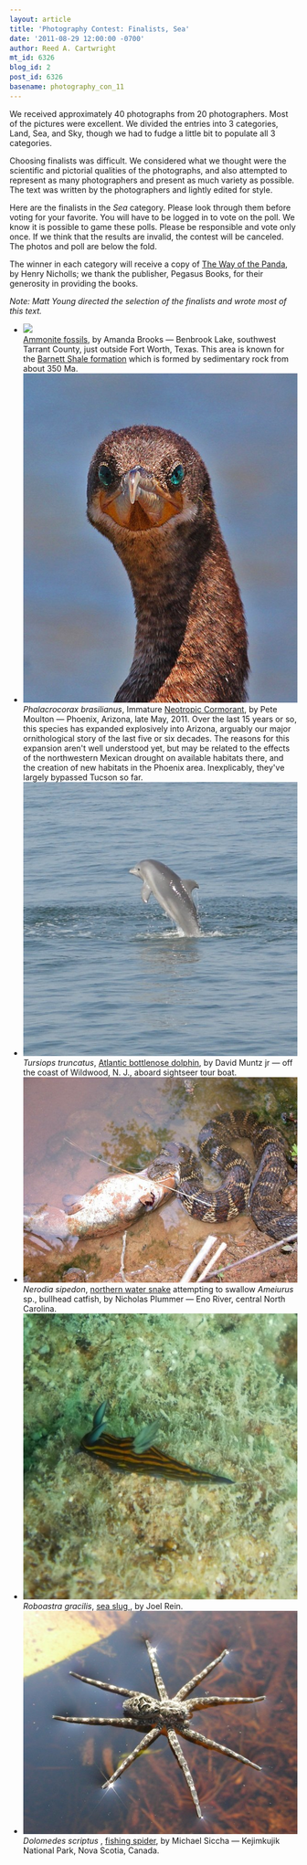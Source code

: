 ```yaml
---
layout: article
title: 'Photography Contest: Finalists, Sea'
date: '2011-08-29 12:00:00 -0700'
author: Reed A. Cartwright
mt_id: 6326
blog_id: 2
post_id: 6326
basename: photography_con_11
---
```

We received approximately 40 photographs from 20 photographers.  Most of the pictures were excellent.  We divided the entries into 3 categories, Land, Sea, and Sky, though we had to fudge a little bit to populate all 3 categories.

Choosing finalists was difficult. We considered what we thought were the scientific and pictorial qualities of the photographs, and also attempted to represent as many photographers and present as much variety as possible. The text was written by the photographers and lightly edited for style.

Here are the finalists in the _Sea_ category.  Please look through them before voting for your favorite.  You will have to be logged in to vote on the poll.  We know it is possible to game these polls.  Please be responsible and vote only once.  If we think that the results are invalid, the contest will be canceled.  The photos and poll are below the fold.

The winner in each category will receive a copy of [The Way of the Panda](http://www.amazon.com/Way-Panda-Henry-Nicholls/dp/1846683688), by Henry Nicholls; we thank the publisher, Pegasus Books, for their generosity in providing the books.

_Note: Matt Young directed the selection of the finalists and wrote most of this text._


<style>
#mygalleryview {
}
.gallery {
background-color: #333 !important;
margin-left: auto;
margin-right: auto;
}
.pointer {
border-bottom-color: #FFF !important;
}
.frame.current .img_wrap {
border-color: #FFF !important;
}
.gallery img {
margin: 0px !important;
}
.frame .img_wrap {
border-width: 3px !important;
}
.panel-overlay {
overflow:auto !important;
} 
</style>
<ul id="mygalleryview" >
<li><img src="http://pandasthumb.org/archives/2011/08/contest/Sea/Brooks%20Ammonite%202.jpg" />
<div class="panel-overlay">
<a href="en.wikipedia.org/wiki/Ammonite">Ammonite fossils</a>, by Amanda Brooks &mdash; Benbrook Lake, southwest Tarrant County, just outside Fort Worth, Texas. This area is known for the <a href="http://geology.com/research/barnett-shale-gas.shtml">Barnett Shale formation</a> which is formed by sedimentary rock from about 350 Ma.
</div>
</li>
<li><img src="/uploads/2011/Moulton.Phalacrocorax_brasilianus_imm.jpg" />
<div class="panel-overlay">
<i>Phalacrocorax brasilianus</i>, Immature <a href="http://www.allaboutbirds.org/guide/Neotropic_Cormorant/lifehistory">Neotropic Cormorant</a>, by Pete Moulton &mdash; Phoenix, Arizona, late May, 2011. Over the last 15 years or so, this species has expanded explosively into Arizona, arguably our major ornithological story of the last five or six decades. The reasons for this expansion aren't well understood yet, but may be related to the effects of the northwestern Mexican drought on available habitats there, and the creation of new habitats in the Phoenix area. Inexplicably, they've largely bypassed Tucson so far.
</div>
</li>
<li><img src="/uploads/2011/muntz_atlantic_bottlenose_dolphin.jpg" />
<div class="panel-overlay">
<i>Tursiops truncatus</i>, <a href="http://www.aqua.org/animals_atlanticbottlenosedolphin.html">Atlantic bottlenose dolphin</a>, by David Muntz jr &mdash; off the coast of Wildwood, N. J., aboard sightseer tour boat. 
</div>
</li>
<li><img src="/uploads/2011/plummer.Nerodia_and_Ameiurus.jpg" />
<div class="panel-overlay">
<i>Nerodia sipedon</i>, <a href="http://www.herpsofnc.org/herps_of_nc/snakes/Nersip/Ner_sip.html">northern water snake</a> attempting to swallow <i>Ameiurus</i> sp., bullhead catfish, by Nicholas Plummer &mdash; Eno River, central North Carolina.
</div>
</li>
<li><img src="/uploads/2011/Rein.Roboastra_gracilis.jpg" />
<div class="panel-overlay">
<i>Roboastra gracilis</i>, <a href="http://www.seaslugforum.net/find/robograc">sea slug </a>, by Joel Rein. 
</div>
</li>
<li><img src="/uploads/2011/Siccha.Dolomedes_scriptus.jpg" />
<div class="panel-overlay">
<i>Dolomedes scriptus </i>, <a href="http://bugguide.net/node/view/38828">fishing spider</a>, by Michael Siccha &mdash; Kejimkujik National Park, Nova Scotia, Canada.
</div>
</li>
</ul>
<script>
$(function(){
$('#mygalleryview').galleryView({
panel_width: 600,
panel_height: 450,
frame_width: 100,
frame_height: 100,
nav_theme: '/scripts/ext/themes/light',
transition_interval: 0
});
});
</script>

